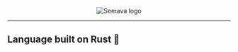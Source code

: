 <p align="center">
  <img src="https://i.imgur.com/S4NVAQH.jpg" alt="Semava logo"/>
</p>

---

## Language built on Rust 🦀
